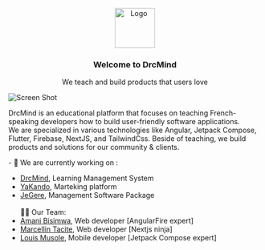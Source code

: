 <p align="center">
  <a href="https://github.com/drcmind/drcmind">
    <img src="https://avatars.githubusercontent.com/u/61004318?v=4" alt="Logo" width="80" height="80">
  </a>

  <h3 align="center">Welcome to DrcMind</h3>

  <p align="center"> We teach and build products that users love</p>

![Screen Shot](https://utfs.io/f/1566a449-267a-424a-ba61-91ea950b3853-fznrx9.png)

DrcMind is an educational platform that focuses on teaching French-speaking developers how to build user-friendly software applications. <br/>
We are specialized in various technologies like Angular, Jetpack Compose, Flutter, Firebase, NextJS, and TailwindCss.
Beside of teaching, we build products and solutions for our community & clients.
    <br/>
    <p>
    - 🔭 We are currently working on :
    <ul>
      <li><a href="https://drcmind.com">DrcMind</a>, Learning Management System</li>
      <li> <a href="https://yakando.web.app">YaKando</a>, Marteking platform</li>
      <li><a href="https://je-gere.web.app">JeGere</a>, Management Software Package</li>
      <br/>
    👨‍💻 Our Team: 
      <li><a href="https://github.com/amanibisimwa">Amani Bisimwa</a>, Web developer [AngularFire expert]</li>
      <li> <a href="https://github.com/marcellintacite">Marcellin Tacite</a>, Web developer [Nextjs ninja]</li>
      <li><a href="https://github.com/LouisMusole">Louis Musole</a>, Mobile developer [Jetpack Compose expert]</li>
     <ul/>   
    <br />
  </p>
</p>

